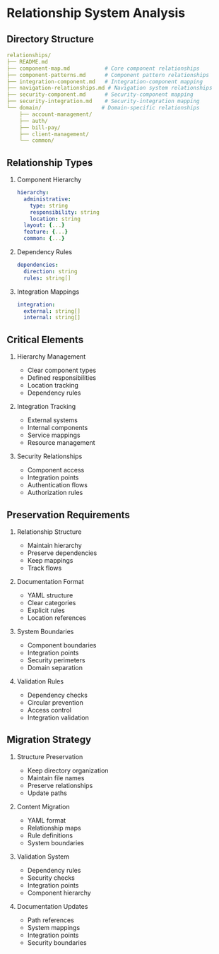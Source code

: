 # Relationship System Analysis

## Directory Structure
```yaml
relationships/
├── README.md
├── component-map.md           # Core component relationships
├── component-patterns.md      # Component pattern relationships
├── integration-component.md   # Integration-component mapping
├── navigation-relationships.md # Navigation system relationships
├── security-component.md      # Security-component mapping
├── security-integration.md    # Security-integration mapping
└── domain/                   # Domain-specific relationships
    ├── account-management/
    ├── auth/
    ├── bill-pay/
    ├── client-management/
    └── common/
```

## Relationship Types
1. Component Hierarchy
   ```yaml
   hierarchy:
     administrative:
       type: string
       responsibility: string
       location: string
     layout: {...}
     feature: {...}
     common: {...}
   ```

2. Dependency Rules
   ```yaml
   dependencies:
     direction: string
     rules: string[]
   ```

3. Integration Mappings
   ```yaml
   integration:
     external: string[]
     internal: string[]
   ```

## Critical Elements
1. Hierarchy Management
   - Clear component types
   - Defined responsibilities
   - Location tracking
   - Dependency rules

2. Integration Tracking
   - External systems
   - Internal components
   - Service mappings
   - Resource management

3. Security Relationships
   - Component access
   - Integration points
   - Authentication flows
   - Authorization rules

## Preservation Requirements
1. Relationship Structure
   - Maintain hierarchy
   - Preserve dependencies
   - Keep mappings
   - Track flows

2. Documentation Format
   - YAML structure
   - Clear categories
   - Explicit rules
   - Location references

3. System Boundaries
   - Component boundaries
   - Integration points
   - Security perimeters
   - Domain separation

4. Validation Rules
   - Dependency checks
   - Circular prevention
   - Access control
   - Integration validation

## Migration Strategy
1. Structure Preservation
   - Keep directory organization
   - Maintain file names
   - Preserve relationships
   - Update paths

2. Content Migration
   - YAML format
   - Relationship maps
   - Rule definitions
   - System boundaries

3. Validation System
   - Dependency rules
   - Security checks
   - Integration points
   - Component hierarchy

4. Documentation Updates
   - Path references
   - System mappings
   - Integration points
   - Security boundaries
